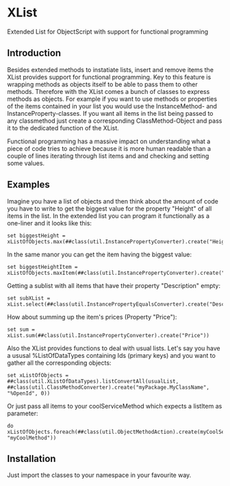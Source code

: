 # XList
Extended List for ObjectScript with support for functional programming

## Introduction
Besides extended methods to instatiate lists, insert and remove items the XList provides support for functional programming.
Key to this feature is wrapping methods as objects itself to be able to pass them to other methods. Therefore with the XList comes a bunch of classes to express methods as objects.
For example if you want to use methods or properties of the items contained in your list you would use the InstanceMethod- and InstanceProperty-classes. If you want all items in the list being passed to any classmethod just create a corresponding ClassMethod-Object and pass it to the dedicated function of the XList.

Functional programming has a massive impact on understanding what a piece of code tries to achieve because it is more human readable than a couple of lines iterating through list items and and checking and setting some values.

## Examples
Imagine you have a list of objects and then think about the amount of code you have to write to get the biggest value for the property "Height" of all items in the list.
In the extended list you can program it functionally as a one-liner and it looks like this:
```
set biggestHeight = xListOfObjects.max(##class(util.InstancePropertyConverter).create("Height"))
```
In the same manor you can get the item having the biggest value:
```
set biggestHeightItem = xListOfObjects.maxItem(##class(util.InstancePropertyConverter).create("Height"))
```

Getting a sublist with all items that have their property "Description" empty:
```
set subXList = xList.select(##class(util.InstancePropertyEqualsConverter).create("Description",""))
```

How about summing up the item's prices (Property "Price"):
```
set sum = xList.sum(##class(util.InstancePropertyConverter).create("Price"))
```

Also the XList provides functions to deal with usual lists.
Let's say you have a ususal %ListOfDataTypes containing Ids (primary keys) and you want to gather all the corresponding objects:
```
set xListOfObjects = ##class(util.XListOfDataTypes).listConvertAll(usualList, ##class(util.ClassMethodConverter).create("myPackage.MyClassName", "%OpenId", 0))
```

Or just pass all items to your coolServiceMethod which expects a listItem as parameter:
```
do xListOfObjects.foreach(##class(util.ObjectMethodAction).create(myCoolServiceInstance, "myCoolMethod"))
```

## Installation
Just import the classes to your namespace in your favourite way.
